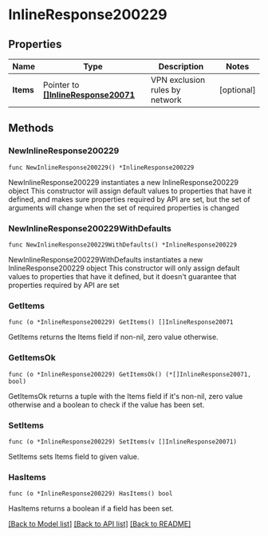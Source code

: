 # InlineResponse200229

## Properties

Name | Type | Description | Notes
------------ | ------------- | ------------- | -------------
**Items** | Pointer to [**[]InlineResponse20071**](InlineResponse20071.md) | VPN exclusion rules by network | [optional] 

## Methods

### NewInlineResponse200229

`func NewInlineResponse200229() *InlineResponse200229`

NewInlineResponse200229 instantiates a new InlineResponse200229 object
This constructor will assign default values to properties that have it defined,
and makes sure properties required by API are set, but the set of arguments
will change when the set of required properties is changed

### NewInlineResponse200229WithDefaults

`func NewInlineResponse200229WithDefaults() *InlineResponse200229`

NewInlineResponse200229WithDefaults instantiates a new InlineResponse200229 object
This constructor will only assign default values to properties that have it defined,
but it doesn't guarantee that properties required by API are set

### GetItems

`func (o *InlineResponse200229) GetItems() []InlineResponse20071`

GetItems returns the Items field if non-nil, zero value otherwise.

### GetItemsOk

`func (o *InlineResponse200229) GetItemsOk() (*[]InlineResponse20071, bool)`

GetItemsOk returns a tuple with the Items field if it's non-nil, zero value otherwise
and a boolean to check if the value has been set.

### SetItems

`func (o *InlineResponse200229) SetItems(v []InlineResponse20071)`

SetItems sets Items field to given value.

### HasItems

`func (o *InlineResponse200229) HasItems() bool`

HasItems returns a boolean if a field has been set.


[[Back to Model list]](../README.md#documentation-for-models) [[Back to API list]](../README.md#documentation-for-api-endpoints) [[Back to README]](../README.md)


